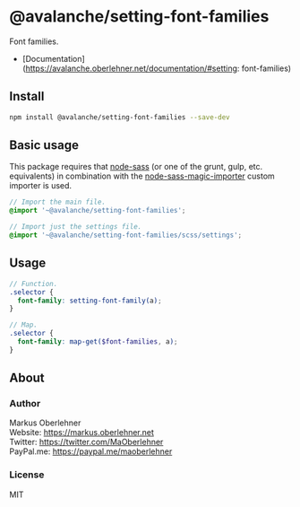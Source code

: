 # @avalanche/setting-font-families
Font families.

- [Documentation](https://avalanche.oberlehner.net/documentation/#setting: font-families)

## Install
```bash
npm install @avalanche/setting-font-families --save-dev
```

## Basic usage
This package requires that [node-sass](https://github.com/sass/node-sass) (or one of the grunt, gulp, etc. equivalents) in combination with the [node-sass-magic-importer](https://github.com/maoberlehner/node-sass-magic-importer) custom importer is used.

```scss
// Import the main file.
@import '~@avalanche/setting-font-families';

// Import just the settings file.
@import '~@avalanche/setting-font-families/scss/settings';
```

## Usage
```scss
// Function.
.selector {
  font-family: setting-font-family(a);
}

// Map.
.selector {
  font-family: map-get($font-families, a);
}
```

## About
### Author
Markus Oberlehner  
Website: https://markus.oberlehner.net  
Twitter: https://twitter.com/MaOberlehner  
PayPal.me: https://paypal.me/maoberlehner

### License
MIT
